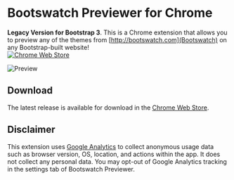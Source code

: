 # Bootswatch Previewer for Chrome
**Legacy Version for Bootstrap 3**. This is a Chrome extension that allows you to preview any of the themes from [http://bootswatch.com](Bootswatch) on any Bootstrap-built website!  
[![Chrome Web Store](https://img.shields.io/chrome-web-store/d/ajgcecinmfljdnijggkfmonkgepeidpg.svg?maxAge=2592000)](https://chrome.google.com/webstore/detail/bootswatch-previewer-lega/ajgcecinmfljdnijggkfmonkgepeidpg)

![Preview](http://i.imgur.com/iqbUNa9.png)

## Download
The latest release is available for download in the [Chrome Web Store](https://chrome.google.com/webstore/detail/bootswatch-previewer-lega/ajgcecinmfljdnijggkfmonkgepeidpg).

## Disclaimer
This extension uses [Google Analytics](http://google.com/analytics) to collect anonymous usage data such as browser version, OS, location, and actions within the app. It does not collect any personal data. You may opt-out of Google Analytics tracking in the settings tab of Bootswatch Previewer.

